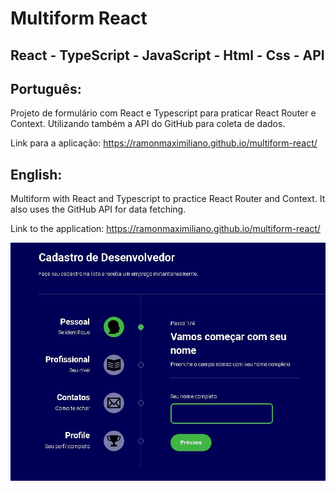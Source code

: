 # Multiform React

## React - TypeScript - JavaScript - Html - Css - API 
  
## Português:

Projeto de formulário com React e Typescript para praticar React Router e Context.
Utilizando também a API do GitHub para coleta de dados.

Link para a aplicação:
https://ramonmaximiliano.github.io/multiform-react/

## English:

Multiform with React and Typescript to practice React Router and Context.
It also uses the GitHub API for data fetching.

Link to the application:
https://ramonmaximiliano.github.io/multiform-react/

![My Image](multiform-react.JPG)
